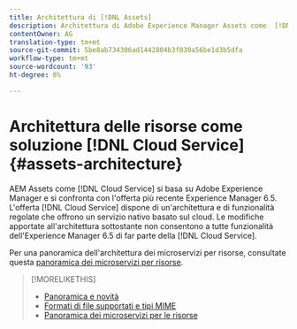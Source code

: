 ```yaml
---
title: Architettura di [!DNL Assets]
description: Architettura di Adobe Experience Manager Assets come  [!DNL Cloud Service]
contentOwner: AG
translation-type: tm+mt
source-git-commit: 5be8ab734306ad1442804b3f030a56be1d3b5dfa
workflow-type: tm+mt
source-wordcount: '93'
ht-degree: 8%

---
```



# Architettura delle risorse come soluzione [!DNL Cloud Service] {#assets-architecture}

 AEM Assets come [!DNL Cloud Service] si basa su Adobe Experience Manager e si confronta con l&#39;offerta più recente  Experience Manager 6.5. L&#39;offerta [!DNL Cloud Service] dispone di un&#39;architettura e di funzionalità regolate che offrono un servizio nativo basato sul cloud. Le modifiche apportate all&#39;architettura sottostante non consentono a tutte  funzionalità dell&#39;Experience Manager 6.5 di far parte della [!DNL Cloud Service].

Per una panoramica dell&#39;architettura dei microservizi per risorse, consultate questa [panoramica dei microservizi per risorse](asset-microservices-overview.md#asset-microservices-architecture).

>[!MORELIKETHIS]
>
>* [Panoramica e novità](/help/assets/overview.md)
>* [Formati di file supportati e tipi MIME](file-format-support.md)
>* [Panoramica dei microservizi per le risorse](asset-microservices-overview.md)

